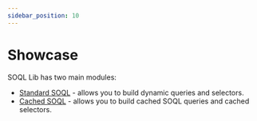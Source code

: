 ```yaml
---
sidebar_position: 10
---
```


# Showcase

SOQL Lib has two main modules:

- [Standard SOQL](./standard-soql/select.md) - allows you to build dynamic queries and selectors.
- [Cached SOQL](./cached-soql/select.md) - allows you to build cached SOQL queries and cached selectors.
